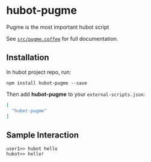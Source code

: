 # hubot-pugme

Pugme is the most important hubot script

See [`src/pugme.coffee`](src/pugme.coffee) for full documentation.

## Installation

In hubot project repo, run:

`npm install hubot-pugme --save`

Then add **hubot-pugme** to your `external-scripts.json`:

```json
[
  "hubot-pugme"
]
```

## Sample Interaction

```
user1>> hubot hello
hubot>> hello!
```
